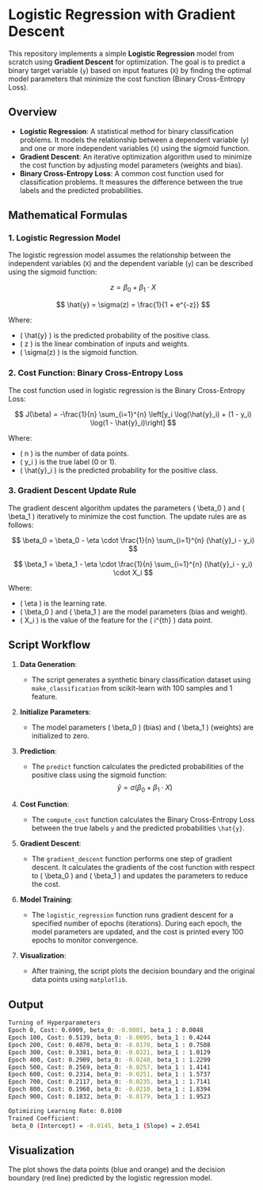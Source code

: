 # Logistic Regression with Gradient Descent

This repository implements a simple **Logistic Regression** model from scratch using **Gradient Descent** for optimization. The goal is to predict a binary target variable (`y`) based on input features (`X`) by finding the optimal model parameters that minimize the cost function (Binary Cross-Entropy Loss).

## Overview

- **Logistic Regression**: A statistical method for binary classification problems. It models the relationship between a dependent variable (`y`) and one or more independent variables (`X`) using the sigmoid function.
- **Gradient Descent**: An iterative optimization algorithm used to minimize the cost function by adjusting model parameters (weights and bias).
- **Binary Cross-Entropy Loss**: A common cost function used for classification problems. It measures the difference between the true labels and the predicted probabilities.

## Mathematical Formulas

### 1. Logistic Regression Model
The logistic regression model assumes the relationship between the independent variables (`X`) and the dependent variable (`y`) can be described using the sigmoid function:

$$
z = \beta_0 + \beta_1 \cdot X
$$

$$
\hat{y} = \sigma(z) = \frac{1}{1 + e^{-z}}
$$

Where:
- \( \hat{y} \) is the predicted probability of the positive class.
- \( z \) is the linear combination of inputs and weights.
- \( \sigma(z) \) is the sigmoid function.

### 2. Cost Function: Binary Cross-Entropy Loss
The cost function used in logistic regression is the Binary Cross-Entropy Loss:

$$
J(\beta) = -\frac{1}{n} \sum_{i=1}^{n} \left[y_i \log(\hat{y}_i) + (1 - y_i) \log(1 - \hat{y}_i)\right]
$$

Where:
- \( n \) is the number of data points.
- \( y_i \) is the true label (0 or 1).
- \( \hat{y}_i \) is the predicted probability for the positive class.

### 3. Gradient Descent Update Rule
The gradient descent algorithm updates the parameters \( \beta_0 \) and \( \beta_1 \) iteratively to minimize the cost function. The update rules are as follows:

$$
\beta_0 = \beta_0 - \eta \cdot \frac{1}{n} \sum_{i=1}^{n} (\hat{y}_i - y_i)
$$

$$
\beta_1 = \beta_1 - \eta \cdot \frac{1}{n} \sum_{i=1}^{n} (\hat{y}_i - y_i) \cdot X_i
$$

Where:
- \( \eta \) is the learning rate.
- \( \beta_0 \) and \( \beta_1 \) are the model parameters (bias and weight).
- \( X_i \) is the value of the feature for the \( i^{th} \) data point.

## Script Workflow

1. **Data Generation**:
   - The script generates a synthetic binary classification dataset using `make_classification` from scikit-learn with 100 samples and 1 feature.

2. **Initialize Parameters**:
   - The model parameters \( \beta_0 \) (bias) and \( \beta_1 \) (weights) are initialized to zero.

3. **Prediction**:
   - The `predict` function calculates the predicted probabilities of the positive class using the sigmoid function:
     $$
     \hat{y} = \sigma(\beta_0 + \beta_1 \cdot X)
     $$

4. **Cost Function**:
   - The `compute_cost` function calculates the Binary Cross-Entropy Loss between the true labels `y` and the predicted probabilities `\hat{y}`.

5. **Gradient Descent**:
   - The `gradient_descent` function performs one step of gradient descent. It calculates the gradients of the cost function with respect to \( \beta_0 \) and \( \beta_1 \) and updates the parameters to reduce the cost.

6. **Model Training**:
   - The `logistic_regression` function runs gradient descent for a specified number of epochs (iterations). During each epoch, the model parameters are updated, and the cost is printed every 100 epochs to monitor convergence.

7. **Visualization**:
   - After training, the script plots the decision boundary and the original data points using `matplotlib`.

## Output

```bash
Turning of Hyperparameters
Epoch 0, Cost: 0.6909, beta_0: -0.0001, beta_1 : 0.0048
Epoch 100, Cost: 0.5139, beta_0: -0.0095, beta_1 : 0.4244
Epoch 200, Cost: 0.4070, beta_0: -0.0170, beta_1 : 0.7508
Epoch 300, Cost: 0.3381, beta_0: -0.0221, beta_1 : 1.0129
Epoch 400, Cost: 0.2909, beta_0: -0.0248, beta_1 : 1.2299
Epoch 500, Cost: 0.2569, beta_0: -0.0257, beta_1 : 1.4141
Epoch 600, Cost: 0.2314, beta_0: -0.0251, beta_1 : 1.5737
Epoch 700, Cost: 0.2117, beta_0: -0.0235, beta_1 : 1.7141
Epoch 800, Cost: 0.1960, beta_0: -0.0210, beta_1 : 1.8394
Epoch 900, Cost: 0.1832, beta_0: -0.0179, beta_1 : 1.9523

Optimizing Learning Rate: 0.0100
Trained Coefficient:
 beta_0 (Intercept) = -0.0145, beta_1 (Slope) = 2.0541
```

## Visualization
The plot shows the data points (blue and orange) and the decision boundary (red line) predicted by the logistic regression model.
